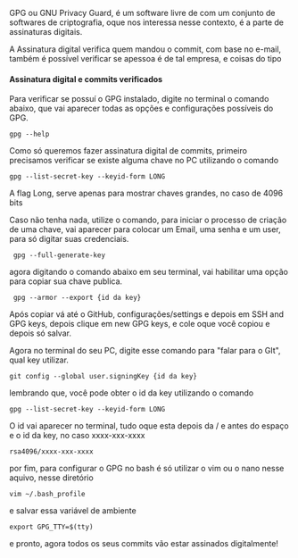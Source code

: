 GPG ou GNU Privacy Guard, é um software livre de com um conjunto de softwares de criptografia, oque nos interessa nesse contexto, é a parte de assinaturas digitais.

A Assinatura digital verifica quem mandou o commit, com base no e-mail, também é possível verificar se apessoa é de tal empresa, e coisas do tipo

#### Assinatura digital e commits verificados
Para verificar se possuí o GPG instalado, digite no terminal o comando abaixo, que vai aparecer todas as opções e configurações possíveis do GPG.

```
gpg --help
```


Como só queremos fazer assinatura digital de commits, primeiro precisamos verificar se existe alguma chave no PC utilizando o comando

```
gpg --list-secret-key --keyid-form LONG
```

A flag Long, serve apenas para mostrar chaves grandes, no caso de 4096 bits

Caso não tenha nada, utilize o comando, para iniciar o processo de criação de uma chave, vai aparecer para colocar um Email, uma senha e um user, para só digitar suas credenciais.
```
 gpg --full-generate-key
```

agora digitando o comando abaixo em seu terminal,  vai habilitar uma opção para copiar sua chave publica.
```
 gpg --armor --export {id da key}
```
 
Após copiar vá até o GitHub, configurações/settings e depois em  SSH and GPG keys, depois clique em new GPG keys, e cole oque você copiou e depois só salvar.

Agora no terminal do seu PC,  digite esse comando para "falar para o GIt", qual key utilizar.
```
git config --global user.signingKey {id da key}
```

lembrando que, você pode obter o id da key utilizando o comando

```
gpg --list-secret-key --keyid-form LONG
```

O id vai aparecer no terminal, tudo oque esta depois da / e antes do espaço e o id da key, no caso xxxx-xxx-xxxx 
```
rsa4096/xxxx-xxx-xxxx
```

por fim, para configurar o GPG no bash é só utilizar o vim ou o nano nesse aquivo, nesse diretório
```
vim ~/.bash_profile
```

e salvar essa variável de ambiente

```
export GPG_TTY=$(tty)
```

e pronto, agora todos os seus commits vão estar assinados digitalmente!
